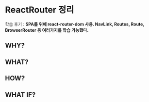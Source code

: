 # ReactRouter 정리

학습 후기 : **SPA를 위해 react-router-dom 사용. NavLink, Routes, Route, BrowserRouter 등 여러가지를 학습 가능했다.**

## WHY?

## WHAT?

## HOW?

## WHAT IF?
